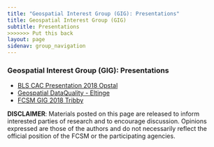 ```yaml
---
title: "Geospatial Interest Group (GIG): Presentations"
title: Geospatial Interest Group (GIG)
subtitle: Presentations
>>>>>>> Put this back
layout: page
sidenav: group_navigation
---
```


<div class="about-content">
  <h3>Geospatial Interest Group (GIG): Presentations</h3>
  <ul>
    <li><a href="{{site.baseurl}}/assets/files/docs/bls-cac-presentation-2018-opstal.pdf" target="_blank">BLS CAC Presentation 2018 Opstal</a></li>
    <li><a href="{{site.baseurl}}/assets/files/docs/GeospatialDataQualityEltinge10262018v4.pdf" target="_blank">Geospatial DataQuality - Eltinge</a></li>
    <li><a href="{{site.baseurl}}/assets/files/docs/FCSM_GIG_2018_Tribby.pdf" target="_blank">FCSM GIG 2018 Tribby</a></li>
  </ul>
</div>

<p> <strong>DISCLAIMER</strong>: Materials posted on this page are released to inform interested parties of research and to encourage discussion. Opinions expressed are those of the authors and do not necessarily reflect the official position of the FCSM or the participating agencies. </p>
</div>
